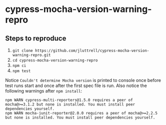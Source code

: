 # cypress-mocha-version-warning-repro

## Steps to reproduce
1. `git clone https://github.com/jluttrell/cypress-mocha-version-warning-repro.git`
1. `cd cypress-mocha-version-warning-repro`
1. `npm ci`
1. `npm test`

Notice `Couldn't determine Mocha version` is printed to console once before test runs start and once after the first spec file is run.
Also notice the following warnings after `npm install`:
```
npm WARN cypress-multi-reporters@1.5.0 requires a peer of mocha@>=3.1.2 but none is installed. You must install peer dependencies yourself.
npm WARN mocha-junit-reporter@2.0.0 requires a peer of mocha@>=2.2.5 but none is installed. You must install peer dependencies yourself.
```